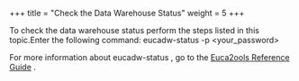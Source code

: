 +++
title = "Check the Data Warehouse Status"
weight = 5
+++

To check the data warehouse status perform the steps listed in this topic.Enter the following command: 
    eucadw-status -p <your_password>

For more information about eucadw-status , go to the [Euca2ools Reference Guide](../euca2ools-guide/eucadw-status.dita) . 